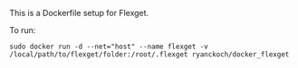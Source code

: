 This is a Dockerfile setup for Flexget.

To run:

```
sudo docker run -d --net="host" --name flexget -v /local/path/to/flexget/folder:/root/.flexget ryanckoch/docker_flexget
```

